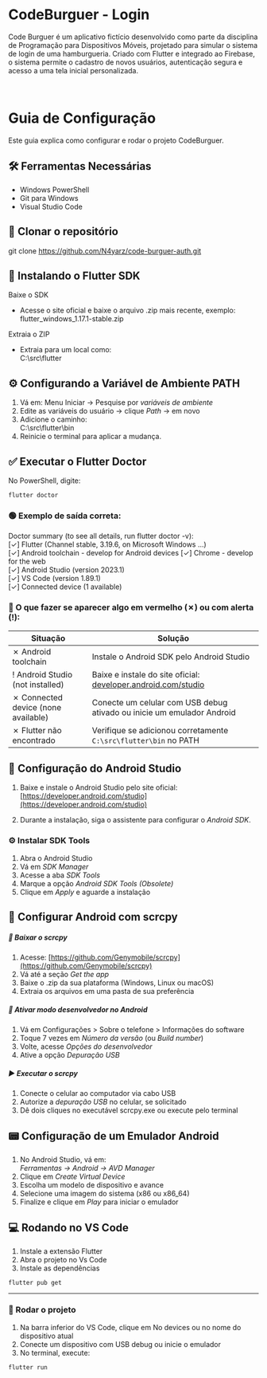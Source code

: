# CodeBurguer - Login

Code Burguer é um aplicativo fictício desenvolvido como parte da disciplina de Programação para Dispositivos Móveis, projetado para simular o sistema de login de uma hamburgueria. Criado com Flutter e integrado ao Firebase, o sistema permite o cadastro de novos usuários, autenticação segura e acesso a uma tela inicial personalizada.

<br>

# Guia de Configuração

Este guia explica como configurar e rodar o projeto CodeBurguer.
<br>

## 🛠 Ferramentas Necessárias

- Windows PowerShell  
- Git para Windows  
- Visual Studio Code  

 ## 🚀 Clonar o repositório
git clone <https://github.com/N4yarz/code-burguer-auth.git>

## 🚀 Instalando o Flutter SDK

Baixe o SDK

- Acesse o site oficial e baixe o arquivo .zip mais recente, exemplo:  
  flutter_windows_1.17.1-stable.zip

 Extraia o ZIP

- Extraia para um local como:  
  C:\src\flutter






## ⚙ Configurando a Variável de Ambiente PATH

1. Vá em: Menu Iniciar → Pesquise por *variáveis de ambiente*  
2. Edite as variáveis do usuário → clique *Path* → em novo
3. Adicione o caminho:  
   C:\src\flutter\bin  
4. Reinicie o terminal para aplicar a mudança.




## ✅ Executar o Flutter Doctor

No PowerShell, digite:

```flutter doctor```

### 🟢 Exemplo de saída correta:

Doctor summary (to see all details, run flutter doctor -v):<br>
[✓] Flutter (Channel stable, 3.19.6, on Microsoft Windows ...)<br>
[✓] Android toolchain - develop for Android devices
[✓] Chrome - develop for the web<br>
[✓] Android Studio (version 2023.1)<br>
[✓] VS Code (version 1.89.1)<br>
[✓] Connected device (1 available)

### 🔴 O que fazer se aparecer algo em vermelho (✗) ou com alerta (!):

| Situação                               | Solução                                                                 |
|----------------------------------------|--------------------------------------------------------------------------|
| ✗ Android toolchain                    | Instale o Android SDK pelo Android Studio                               |
| ! Android Studio (not installed)       | Baixe e instale do site oficial: [developer.android.com/studio](https://developer.android.com/studio) |
| ✗ Connected device (none available)    | Conecte um celular com USB debug ativado ou inicie um emulador Android |
| ✗ Flutter não encontrado               | Verifique se adicionou corretamente `C:\src\flutter\bin` no PATH        |


## 🤖 Configuração do Android Studio

1. Baixe e instale o Android Studio pelo site oficial:  
   [https://developer.android.com/studio](https://developer.android.com/studio)

2. Durante a instalação, siga o assistente para configurar o *Android SDK*.





### ⚙ Instalar SDK Tools

1. Abra o Android Studio  
2. Vá em *SDK Manager*  
3. Acesse a aba *SDK Tools*  
4. Marque a opção *Android SDK Tools (Obsolete)*  
5. Clique em *Apply* e aguarde a instalação


## 📱 Configurar Android com scrcpy

##### 🔽 Baixar o scrcpy

1. Acesse: [https://github.com/Genymobile/scrcpy](https://github.com/Genymobile/scrcpy)  
2. Vá até a seção *Get the app*  
3. Baixe o .zip da sua plataforma (Windows, Linux ou macOS)  
4. Extraia os arquivos em uma pasta de sua preferência

##### 🔧 Ativar modo desenvolvedor no Android

1. Vá em Configurações > Sobre o telefone > Informações do software
2. Toque 7 vezes em *Número da versão* (ou *Build number*)  
3. Volte, acesse *Opções do desenvolvedor*  
4. Ative a opção *Depuração USB*

##### ▶ Executar o scrcpy

1. Conecte o celular ao computador via cabo USB  
2. Autorize a *depuração USB* no celular, se solicitado  
3. Dê dois cliques no executável scrcpy.exe ou execute pelo terminal


## 📟 Configuração de um Emulador Android

1. No Android Studio, vá em:  
   *Ferramentas → Android → AVD Manager*
2. Clique em *Create Virtual Device*
3. Escolha um modelo de dispositivo e avance
4. Selecione uma imagem do sistema (x86 ou x86_64)
5. Finalize e clique em *Play* para iniciar o emulador



## 💻 Rodando no VS Code

1.   Instale a extensão Flutter
2.  Abra o projeto no Vs Code
3.  Instale as dependências


`flutter pub get`

***

### 🚀 Rodar o projeto

1. Na barra inferior do VS Code, clique em No devices ou no nome do dispositivo atual
2. Conecte um dispositivo com USB debug ou inicie o emulador
3. No terminal, execute:

`flutter run`
